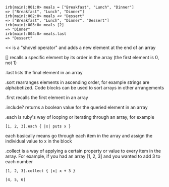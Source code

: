 ```
irb(main):001:0> meals = ["Breakfast", "Lunch", "Dinner"]
=> ["Breakfast", "Lunch", "Dinner"]
irb(main):002:0> meals << "Dessert"
=> ["Breakfast", "Lunch", "Dinner", "Dessert"]
irb(main):003:0> meals [2]
=> "Dinner"
irb(main):004:0> meals.last
=> "Dessert"

```

<< is a "shovel operator" and adds a new element at the end of an array

[] recalls a specific element by its order in the array (the first element is 0, not 1)

.last lists the final element in an array

.sort rearranges elements in ascending order, for example strings are alphabetized. Code blocks can be used to sort arrays in other arrangements

.first recalls the first element in an array

.include? returns a boolean value for the queried element in an array

.each  is ruby's way of looping or iterating through an array, for example

```
[1, 2, 3].each { |x| puts x }

```
each basically means go through each item in the array and assign the individual value to x in the block

.collect is a way of applying a certain property or value to every item in the array. For example, if you had an array [1, 2, 3] and you wanted to add 3 to each number

```
[1, 2, 3].collect { |x| x + 3 }

[4, 5, 6]

```
